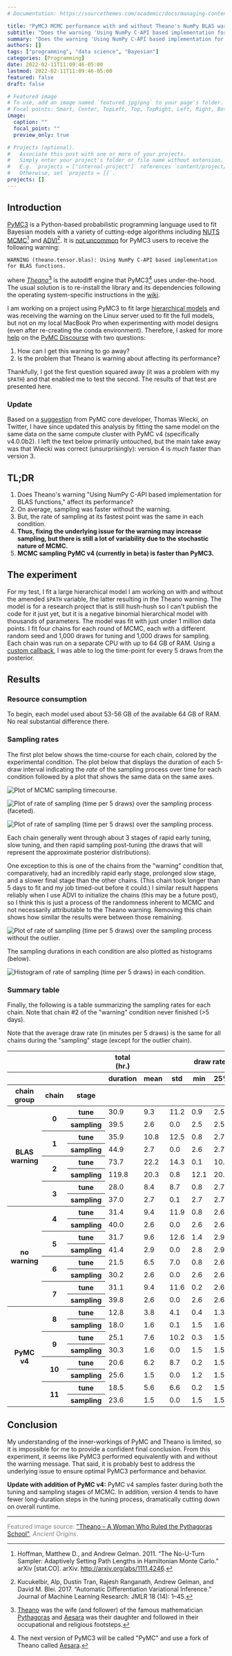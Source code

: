 ```yaml
---
# Documentation: https://sourcethemes.com/academic/docs/managing-content/

title: "PyMC3 MCMC performance with and without Theano's NumPy BLAS warning (updated with PyMC v4 comparison!)"
subtitle: "Does the warning 'Using NumPy C-API based implementation for BLAS functions' from Theano when using PyMC3 affect the performance of MCMC?"
summary: "Does the warning 'Using NumPy C-API based implementation for BLAS functions' from Theano when using PyMC3 affect the performance of MCMC?"
authors: []
tags: ["programming", "data science", "Bayesian"]
categories: [Programming]
date: 2022-02-11T11:09:46-05:00
lastmod: 2022-02-11T11:09:46-05:00
featured: false
draft: false

# Featured image
# To use, add an image named `featured.jpg/png` to your page's folder.
# Focal points: Smart, Center, TopLeft, Top, TopRight, Left, Right, BottomLeft, Bottom, BottomRight.
image:
  caption: ""
  focal_point: ""
  preview_only: true

# Projects (optional).
#   Associate this post with one or more of your projects.
#   Simply enter your project's folder or file name without extension.
#   E.g. `projects = ["internal-project"]` references `content/project/deep-learning/index.md`.
#   Otherwise, set `projects = []`.
projects: []
---
```


## Introduction

[PyMC3](https://docs.pymc.io/en/v3/) is a Python-based probabilistic programming language used to fit Bayesian models with a variety of cutting-edge algorithms including [NUTS MCMC](http://www.stat.columbia.edu/~gelman/research/published/nuts.pdf)[^1] and [ADVI](https://arxiv.org/abs/1603.00788)[^2].
It is [not uncommon](https://discourse.pymc.io/search?q=Using%20NumPy%20C-API%20based%20implementation%20for%20BLAS%20functions) for PyMC3 users to receive the following warning:

[^1]: Hoffman, Matthew D., and Andrew Gelman. 2011. “The No-U-Turn Sampler: Adaptively Setting Path Lengths in Hamiltonian Monte Carlo.” arXiv [stat.CO]. arXiv. <http://arxiv.org/abs/1111.4246>.
[^2]: Kucukelbir, Alp, Dustin Tran, Rajesh Ranganath, Andrew Gelman, and David M. Blei. 2017. “Automatic Differentiation Variational Inference.” Journal of Machine Learning Research: JMLR 18 (14): 1–45.

```text
WARNING (theano.tensor.blas): Using NumPy C-API based implementation
for BLAS functions.
```

where [*Theano*](https://github.com/Theano/Theano)[^3] is the autodiff engine that PyMC3[^4] uses under-the-hood.
The usual solution is to re-install the library and its dependencies following the operating system-specific instructions in the [wiki](https://github.com/pymc-devs/pymc/wiki).

[^3]: [Theano](https://en.wikipedia.org/wiki/Theano_(philosopher)) was the wife (and follower) of the famous mathematician [Pythagoras](https://en.wikipedia.org/wiki/Pythagoras) and [Aesara](https://en.wikipedia.org/wiki/Aesara) was their daughter and followed in their occupational and religious footsteps.
[^4]: The next version of PyMC3 will be called "PyMC" and use a fork of Theano called [Aesara](https://github.com/aesara-devs/aesara).

I am working on a project using PyMC3 to fit large [hierarchical models](https://docs.pymc.io/en/v3/pymc-examples/examples/case_studies/multilevel_modeling.html) and was receiving the warning on the Linux server used to fit the full models, but not on my local MacBook Pro when experimenting with model designs (even after re-creating the conda environment).
Therefore, I asked for more [help](https://discourse.pymc.io/t/numpy-c-api-based-implementation-for-blas-functions-is-it-a-problem/8690) on the [PyMC Discourse](https://discourse.pymc.io) with two questions:

1. How can I get this warning to go away?
2. Is the problem that Theano is warning about affecting its performance?

Thankfully, I got the first question squared away (it was a problem with my `$PATH`) and that enabled me to test the second.
The results of that test are presented here.

### Update

Based on a [suggestion](https://twitter.com/JoshDoesa/status/1493254823587852289?s=20&t=2FD5XFOOnYsrU0fMjD-5wA) from PyMC core developer, Thomas Wiecki, on Twitter, I have since updated this analysis by fitting the same model on the same data on the same compute cluster with PyMC v4 (specifically v4.0.0b2).
I left the text below primarily untouched, but the main take away was that Wiecki was correct (unsurprisingly): version 4 is *much* faster than version 3.

## TL;DR

1. Does Theano's warning "Using NumPy C-API based implementation for BLAS functions," affect its performance?
1. On average, sampling was faster without the warning.
1. But, the rate of sampling at its fastest point was the same in each condition.
1. **Thus, fixing the underlying issue for the warning may increase sampling, but there is still a lot of variability due to the stochastic nature of MCMC.**
1. **MCMC sampling PyMC v4 (currently in beta) is faster than PyMC3.**

## The experiment

For my test, I fit a large hierarchical model I am working on with and without the amended `$PATH` variable, the latter resulting in the Theano warning.
The model is for a research project that is still hush-hush so I can't publish the code for it just yet, but it is a negative binomial hierarchical model with thousands of parameters.
The model was fit with just under 1 million data points.
I fit four chains for each round of MCMC, each with a different random seed and 1,000 draws for tuning and 1,000 draws for sampling.
Each chain was run on a separate CPU with up to 64 GB of RAM.
Using a [custom callback](https://docs.pymc.io/en/v3/pymc-examples/examples/pymc3_howto/sampling_callback.html), I was able to log the time-point for every 5 draws from the posterior.

## Results

### Resource consumption

To begin, each model used about 53-56 GB of the available 64 GB of RAM.
No real substantial difference there.

### Sampling rates

The first plot below shows the time-course for each chain, colored by the experimental condition.
The plot below that displays the duration of each 5-draw interval indicating the *rate* of the sampling process over time for each condition followed by a plot that shows the same data on the same axes.

![Plot of MCMC sampling timecourse.](assets/time-vs-draw_faceted.png)

![Plot of rate of sampling (time per 5 draws) over the sampling process (faceted).](assets/draw-per-duration_faceted.png)

![Plot of rate of sampling (time per 5 draws) over the sampling process.](assets/draw-per-duration.png)

Each chain generally went through about 3 stages of rapid early tuning, slow tuning, and then rapid sampling post-tuning (the draws that will represent the approximate posterior distributions).

One exception to this is one of the chains from the "warning" condition that, comparatively, had an incredibly rapid early stage, prolonged slow stage, and a slower final stage than the other chains. (This chain took longer than 5 days to fit and my job timed-out before it could.)
I similar result happens reliably when I use ADVI to initialize the chains (this may be a future post), so I think this is just a process of the randomness inherent to MCMC and not necessarily attributable to the Theano warning.
Removing this chain shows how similar the results were between those remaining.

![Plot of rate of sampling (time per 5 draws) over the sampling process without the outlier.](assets/draw-per-duration_drop-outlier.png)

The sampling durations in each condition are also plotted as histograms (below).

![Histogram of rate of sampling (time per 5 draws) in each condition.](assets/sampling-rate-histogram-vstack.png)

### Summary table

Finally, the following is a table summarizing the sampling rates for each chain.
Note that chain #2 of the "warning" condition never finished (>5 days).

Note that the average draw rate (in minutes per 5 draws) is the same for all chains during the "sampling" stage (except for the outlier chain).

<style type="text/css">
</style>
<table id="T_8ad4f">
  <thead>
    <tr>
      <th class="blank" >&nbsp;</th>
      <th class="blank" >&nbsp;</th>
      <th class="blank level0" >&nbsp;</th>
      <th id="T_8ad4f_level0_col0" class="col_heading level0 col0" >total (hr.)</th>
      <th id="T_8ad4f_level0_col1" class="col_heading level0 col1" colspan="7">draw rate (min.)</th>
    </tr>
    <tr>
      <th class="blank" >&nbsp;</th>
      <th class="blank" >&nbsp;</th>
      <th class="blank level1" >&nbsp;</th>
      <th id="T_8ad4f_level1_col0" class="col_heading level1 col0" >duration</th>
      <th id="T_8ad4f_level1_col1" class="col_heading level1 col1" >mean</th>
      <th id="T_8ad4f_level1_col2" class="col_heading level1 col2" >std</th>
      <th id="T_8ad4f_level1_col3" class="col_heading level1 col3" >min</th>
      <th id="T_8ad4f_level1_col4" class="col_heading level1 col4" >25%</th>
      <th id="T_8ad4f_level1_col5" class="col_heading level1 col5" >50%</th>
      <th id="T_8ad4f_level1_col6" class="col_heading level1 col6" >75%</th>
      <th id="T_8ad4f_level1_col7" class="col_heading level1 col7" >max</th>
    </tr>
    <tr>
      <th class="index_name level0" >chain group</th>
      <th class="index_name level1" >chain</th>
      <th class="index_name level2" >stage</th>
      <th class="blank col0" >&nbsp;</th>
      <th class="blank col1" >&nbsp;</th>
      <th class="blank col2" >&nbsp;</th>
      <th class="blank col3" >&nbsp;</th>
      <th class="blank col4" >&nbsp;</th>
      <th class="blank col5" >&nbsp;</th>
      <th class="blank col6" >&nbsp;</th>
      <th class="blank col7" >&nbsp;</th>
    </tr>
  </thead>
  <tbody>
    <tr>
      <th id="T_8ad4f_level0_row0" class="row_heading level0 row0" rowspan="8">BLAS warning</th>
      <th id="T_8ad4f_level1_row0" class="row_heading level1 row0" rowspan="2">0</th>
      <th id="T_8ad4f_level2_row0" class="row_heading level2 row0" >tune</th>
      <td id="T_8ad4f_row0_col0" class="data row0 col0" >30.9</td>
      <td id="T_8ad4f_row0_col1" class="data row0 col1" >9.3</td>
      <td id="T_8ad4f_row0_col2" class="data row0 col2" >11.2</td>
      <td id="T_8ad4f_row0_col3" class="data row0 col3" >0.9</td>
      <td id="T_8ad4f_row0_col4" class="data row0 col4" >2.5</td>
      <td id="T_8ad4f_row0_col5" class="data row0 col5" >2.6</td>
      <td id="T_8ad4f_row0_col6" class="data row0 col6" >10.1</td>
      <td id="T_8ad4f_row0_col7" class="data row0 col7" >40.5</td>
    </tr>
    <tr>
      <th id="T_8ad4f_level2_row1" class="row_heading level2 row1" >sampling</th>
      <td id="T_8ad4f_row1_col0" class="data row1 col0" >39.5</td>
      <td id="T_8ad4f_row1_col1" class="data row1 col1" >2.6</td>
      <td id="T_8ad4f_row1_col2" class="data row1 col2" >0.0</td>
      <td id="T_8ad4f_row1_col3" class="data row1 col3" >2.5</td>
      <td id="T_8ad4f_row1_col4" class="data row1 col4" >2.5</td>
      <td id="T_8ad4f_row1_col5" class="data row1 col5" >2.6</td>
      <td id="T_8ad4f_row1_col6" class="data row1 col6" >2.6</td>
      <td id="T_8ad4f_row1_col7" class="data row1 col7" >2.6</td>
    </tr>
    <tr>
      <th id="T_8ad4f_level1_row2" class="row_heading level1 row2" rowspan="2">1</th>
      <th id="T_8ad4f_level2_row2" class="row_heading level2 row2" >tune</th>
      <td id="T_8ad4f_row2_col0" class="data row2 col0" >35.9</td>
      <td id="T_8ad4f_row2_col1" class="data row2 col1" >10.8</td>
      <td id="T_8ad4f_row2_col2" class="data row2 col2" >12.5</td>
      <td id="T_8ad4f_row2_col3" class="data row2 col3" >0.8</td>
      <td id="T_8ad4f_row2_col4" class="data row2 col4" >2.7</td>
      <td id="T_8ad4f_row2_col5" class="data row2 col5" >2.7</td>
      <td id="T_8ad4f_row2_col6" class="data row2 col6" >10.5</td>
      <td id="T_8ad4f_row2_col7" class="data row2 col7" >42.6</td>
    </tr>
    <tr>
      <th id="T_8ad4f_level2_row3" class="row_heading level2 row3" >sampling</th>
      <td id="T_8ad4f_row3_col0" class="data row3 col0" >44.9</td>
      <td id="T_8ad4f_row3_col1" class="data row3 col1" >2.7</td>
      <td id="T_8ad4f_row3_col2" class="data row3 col2" >0.0</td>
      <td id="T_8ad4f_row3_col3" class="data row3 col3" >2.6</td>
      <td id="T_8ad4f_row3_col4" class="data row3 col4" >2.7</td>
      <td id="T_8ad4f_row3_col5" class="data row3 col5" >2.7</td>
      <td id="T_8ad4f_row3_col6" class="data row3 col6" >2.7</td>
      <td id="T_8ad4f_row3_col7" class="data row3 col7" >2.8</td>
    </tr>
    <tr>
      <th id="T_8ad4f_level1_row4" class="row_heading level1 row4" rowspan="2">2</th>
      <th id="T_8ad4f_level2_row4" class="row_heading level2 row4" >tune</th>
      <td id="T_8ad4f_row4_col0" class="data row4 col0" >73.7</td>
      <td id="T_8ad4f_row4_col1" class="data row4 col1" >22.2</td>
      <td id="T_8ad4f_row4_col2" class="data row4 col2" >14.3</td>
      <td id="T_8ad4f_row4_col3" class="data row4 col3" >0.1</td>
      <td id="T_8ad4f_row4_col4" class="data row4 col4" >10.0</td>
      <td id="T_8ad4f_row4_col5" class="data row4 col5" >20.2</td>
      <td id="T_8ad4f_row4_col6" class="data row4 col6" >39.2</td>
      <td id="T_8ad4f_row4_col7" class="data row4 col7" >40.5</td>
    </tr>
    <tr>
      <th id="T_8ad4f_level2_row5" class="row_heading level2 row5" >sampling</th>
      <td id="T_8ad4f_row5_col0" class="data row5 col0" >119.8</td>
      <td id="T_8ad4f_row5_col1" class="data row5 col1" >20.3</td>
      <td id="T_8ad4f_row5_col2" class="data row5 col2" >0.8</td>
      <td id="T_8ad4f_row5_col3" class="data row5 col3" >12.1</td>
      <td id="T_8ad4f_row5_col4" class="data row5 col4" >20.2</td>
      <td id="T_8ad4f_row5_col5" class="data row5 col5" >20.2</td>
      <td id="T_8ad4f_row5_col6" class="data row5 col6" >20.6</td>
      <td id="T_8ad4f_row5_col7" class="data row5 col7" >21.0</td>
    </tr>
    <tr>
      <th id="T_8ad4f_level1_row6" class="row_heading level1 row6" rowspan="2">3</th>
      <th id="T_8ad4f_level2_row6" class="row_heading level2 row6" >tune</th>
      <td id="T_8ad4f_row6_col0" class="data row6 col0" >28.0</td>
      <td id="T_8ad4f_row6_col1" class="data row6 col1" >8.4</td>
      <td id="T_8ad4f_row6_col2" class="data row6 col2" >8.7</td>
      <td id="T_8ad4f_row6_col3" class="data row6 col3" >0.8</td>
      <td id="T_8ad4f_row6_col4" class="data row6 col4" >2.7</td>
      <td id="T_8ad4f_row6_col5" class="data row6 col5" >3.2</td>
      <td id="T_8ad4f_row6_col6" class="data row6 col6" >10.6</td>
      <td id="T_8ad4f_row6_col7" class="data row6 col7" >42.0</td>
    </tr>
    <tr>
      <th id="T_8ad4f_level2_row7" class="row_heading level2 row7" >sampling</th>
      <td id="T_8ad4f_row7_col0" class="data row7 col0" >37.0</td>
      <td id="T_8ad4f_row7_col1" class="data row7 col1" >2.7</td>
      <td id="T_8ad4f_row7_col2" class="data row7 col2" >0.1</td>
      <td id="T_8ad4f_row7_col3" class="data row7 col3" >2.7</td>
      <td id="T_8ad4f_row7_col4" class="data row7 col4" >2.7</td>
      <td id="T_8ad4f_row7_col5" class="data row7 col5" >2.7</td>
      <td id="T_8ad4f_row7_col6" class="data row7 col6" >2.7</td>
      <td id="T_8ad4f_row7_col7" class="data row7 col7" >3.8</td>
    </tr>
    <tr>
      <th id="T_8ad4f_level0_row8" class="row_heading level0 row8" rowspan="8">no warning</th>
      <th id="T_8ad4f_level1_row8" class="row_heading level1 row8" rowspan="2">4</th>
      <th id="T_8ad4f_level2_row8" class="row_heading level2 row8" >tune</th>
      <td id="T_8ad4f_row8_col0" class="data row8 col0" >31.4</td>
      <td id="T_8ad4f_row8_col1" class="data row8 col1" >9.4</td>
      <td id="T_8ad4f_row8_col2" class="data row8 col2" >11.9</td>
      <td id="T_8ad4f_row8_col3" class="data row8 col3" >0.8</td>
      <td id="T_8ad4f_row8_col4" class="data row8 col4" >2.6</td>
      <td id="T_8ad4f_row8_col5" class="data row8 col5" >2.6</td>
      <td id="T_8ad4f_row8_col6" class="data row8 col6" >10.2</td>
      <td id="T_8ad4f_row8_col7" class="data row8 col7" >41.3</td>
    </tr>
    <tr>
      <th id="T_8ad4f_level2_row9" class="row_heading level2 row9" >sampling</th>
      <td id="T_8ad4f_row9_col0" class="data row9 col0" >40.0</td>
      <td id="T_8ad4f_row9_col1" class="data row9 col1" >2.6</td>
      <td id="T_8ad4f_row9_col2" class="data row9 col2" >0.0</td>
      <td id="T_8ad4f_row9_col3" class="data row9 col3" >2.6</td>
      <td id="T_8ad4f_row9_col4" class="data row9 col4" >2.6</td>
      <td id="T_8ad4f_row9_col5" class="data row9 col5" >2.6</td>
      <td id="T_8ad4f_row9_col6" class="data row9 col6" >2.6</td>
      <td id="T_8ad4f_row9_col7" class="data row9 col7" >2.6</td>
    </tr>
    <tr>
      <th id="T_8ad4f_level1_row10" class="row_heading level1 row10" rowspan="2">5</th>
      <th id="T_8ad4f_level2_row10" class="row_heading level2 row10" >tune</th>
      <td id="T_8ad4f_row10_col0" class="data row10 col0" >31.7</td>
      <td id="T_8ad4f_row10_col1" class="data row10 col1" >9.6</td>
      <td id="T_8ad4f_row10_col2" class="data row10 col2" >12.6</td>
      <td id="T_8ad4f_row10_col3" class="data row10 col3" >1.4</td>
      <td id="T_8ad4f_row10_col4" class="data row10 col4" >2.9</td>
      <td id="T_8ad4f_row10_col5" class="data row10 col5" >2.9</td>
      <td id="T_8ad4f_row10_col6" class="data row10 col6" >11.4</td>
      <td id="T_8ad4f_row10_col7" class="data row10 col7" >45.9</td>
    </tr>
    <tr>
      <th id="T_8ad4f_level2_row11" class="row_heading level2 row11" >sampling</th>
      <td id="T_8ad4f_row11_col0" class="data row11 col0" >41.4</td>
      <td id="T_8ad4f_row11_col1" class="data row11 col1" >2.9</td>
      <td id="T_8ad4f_row11_col2" class="data row11 col2" >0.0</td>
      <td id="T_8ad4f_row11_col3" class="data row11 col3" >2.8</td>
      <td id="T_8ad4f_row11_col4" class="data row11 col4" >2.9</td>
      <td id="T_8ad4f_row11_col5" class="data row11 col5" >2.9</td>
      <td id="T_8ad4f_row11_col6" class="data row11 col6" >2.9</td>
      <td id="T_8ad4f_row11_col7" class="data row11 col7" >2.9</td>
    </tr>
    <tr>
      <th id="T_8ad4f_level1_row12" class="row_heading level1 row12" rowspan="2">6</th>
      <th id="T_8ad4f_level2_row12" class="row_heading level2 row12" >tune</th>
      <td id="T_8ad4f_row12_col0" class="data row12 col0" >21.5</td>
      <td id="T_8ad4f_row12_col1" class="data row12 col1" >6.5</td>
      <td id="T_8ad4f_row12_col2" class="data row12 col2" >7.0</td>
      <td id="T_8ad4f_row12_col3" class="data row12 col3" >0.8</td>
      <td id="T_8ad4f_row12_col4" class="data row12 col4" >2.6</td>
      <td id="T_8ad4f_row12_col5" class="data row12 col5" >2.6</td>
      <td id="T_8ad4f_row12_col6" class="data row12 col6" >10.2</td>
      <td id="T_8ad4f_row12_col7" class="data row12 col7" >41.2</td>
    </tr>
    <tr>
      <th id="T_8ad4f_level2_row13" class="row_heading level2 row13" >sampling</th>
      <td id="T_8ad4f_row13_col0" class="data row13 col0" >30.2</td>
      <td id="T_8ad4f_row13_col1" class="data row13 col1" >2.6</td>
      <td id="T_8ad4f_row13_col2" class="data row13 col2" >0.0</td>
      <td id="T_8ad4f_row13_col3" class="data row13 col3" >2.6</td>
      <td id="T_8ad4f_row13_col4" class="data row13 col4" >2.6</td>
      <td id="T_8ad4f_row13_col5" class="data row13 col5" >2.6</td>
      <td id="T_8ad4f_row13_col6" class="data row13 col6" >2.6</td>
      <td id="T_8ad4f_row13_col7" class="data row13 col7" >2.6</td>
    </tr>
    <tr>
      <th id="T_8ad4f_level1_row14" class="row_heading level1 row14" rowspan="2">7</th>
      <th id="T_8ad4f_level2_row14" class="row_heading level2 row14" >tune</th>
      <td id="T_8ad4f_row14_col0" class="data row14 col0" >31.1</td>
      <td id="T_8ad4f_row14_col1" class="data row14 col1" >9.4</td>
      <td id="T_8ad4f_row14_col2" class="data row14 col2" >11.6</td>
      <td id="T_8ad4f_row14_col3" class="data row14 col3" >0.2</td>
      <td id="T_8ad4f_row14_col4" class="data row14 col4" >2.6</td>
      <td id="T_8ad4f_row14_col5" class="data row14 col5" >2.6</td>
      <td id="T_8ad4f_row14_col6" class="data row14 col6" >10.3</td>
      <td id="T_8ad4f_row14_col7" class="data row14 col7" >41.4</td>
    </tr>
    <tr>
      <th id="T_8ad4f_level2_row15" class="row_heading level2 row15" >sampling</th>
      <td id="T_8ad4f_row15_col0" class="data row15 col0" >39.8</td>
      <td id="T_8ad4f_row15_col1" class="data row15 col1" >2.6</td>
      <td id="T_8ad4f_row15_col2" class="data row15 col2" >0.0</td>
      <td id="T_8ad4f_row15_col3" class="data row15 col3" >2.6</td>
      <td id="T_8ad4f_row15_col4" class="data row15 col4" >2.6</td>
      <td id="T_8ad4f_row15_col5" class="data row15 col5" >2.6</td>
      <td id="T_8ad4f_row15_col6" class="data row15 col6" >2.6</td>
      <td id="T_8ad4f_row15_col7" class="data row15 col7" >2.6</td>
    </tr>
    <tr>
      <th id="T_8ad4f_level0_row16" class="row_heading level0 row16" rowspan="8">PyMC v4</th>
      <th id="T_8ad4f_level1_row16" class="row_heading level1 row16" rowspan="2">8</th>
      <th id="T_8ad4f_level2_row16" class="row_heading level2 row16" >tune</th>
      <td id="T_8ad4f_row16_col0" class="data row16 col0" >12.8</td>
      <td id="T_8ad4f_row16_col1" class="data row16 col1" >3.8</td>
      <td id="T_8ad4f_row16_col2" class="data row16 col2" >4.1</td>
      <td id="T_8ad4f_row16_col3" class="data row16 col3" >0.4</td>
      <td id="T_8ad4f_row16_col4" class="data row16 col4" >1.3</td>
      <td id="T_8ad4f_row16_col5" class="data row16 col5" >1.5</td>
      <td id="T_8ad4f_row16_col6" class="data row16 col6" >6.1</td>
      <td id="T_8ad4f_row16_col7" class="data row16 col7" >19.2</td>
    </tr>
    <tr>
      <th id="T_8ad4f_level2_row17" class="row_heading level2 row17" >sampling</th>
      <td id="T_8ad4f_row17_col0" class="data row17 col0" >18.0</td>
      <td id="T_8ad4f_row17_col1" class="data row17 col1" >1.6</td>
      <td id="T_8ad4f_row17_col2" class="data row17 col2" >0.1</td>
      <td id="T_8ad4f_row17_col3" class="data row17 col3" >1.5</td>
      <td id="T_8ad4f_row17_col4" class="data row17 col4" >1.6</td>
      <td id="T_8ad4f_row17_col5" class="data row17 col5" >1.6</td>
      <td id="T_8ad4f_row17_col6" class="data row17 col6" >1.6</td>
      <td id="T_8ad4f_row17_col7" class="data row17 col7" >2.2</td>
    </tr>
    <tr>
      <th id="T_8ad4f_level1_row18" class="row_heading level1 row18" rowspan="2">9</th>
      <th id="T_8ad4f_level2_row18" class="row_heading level2 row18" >tune</th>
      <td id="T_8ad4f_row18_col0" class="data row18 col0" >25.1</td>
      <td id="T_8ad4f_row18_col1" class="data row18 col1" >7.6</td>
      <td id="T_8ad4f_row18_col2" class="data row18 col2" >10.2</td>
      <td id="T_8ad4f_row18_col3" class="data row18 col3" >0.3</td>
      <td id="T_8ad4f_row18_col4" class="data row18 col4" >1.5</td>
      <td id="T_8ad4f_row18_col5" class="data row18 col5" >2.6</td>
      <td id="T_8ad4f_row18_col6" class="data row18 col6" >9.2</td>
      <td id="T_8ad4f_row18_col7" class="data row18 col7" >47.1</td>
    </tr>
    <tr>
      <th id="T_8ad4f_level2_row19" class="row_heading level2 row19" >sampling</th>
      <td id="T_8ad4f_row19_col0" class="data row19 col0" >30.3</td>
      <td id="T_8ad4f_row19_col1" class="data row19 col1" >1.6</td>
      <td id="T_8ad4f_row19_col2" class="data row19 col2" >0.0</td>
      <td id="T_8ad4f_row19_col3" class="data row19 col3" >1.5</td>
      <td id="T_8ad4f_row19_col4" class="data row19 col4" >1.5</td>
      <td id="T_8ad4f_row19_col5" class="data row19 col5" >1.6</td>
      <td id="T_8ad4f_row19_col6" class="data row19 col6" >1.6</td>
      <td id="T_8ad4f_row19_col7" class="data row19 col7" >1.6</td>
    </tr>
    <tr>
      <th id="T_8ad4f_level1_row20" class="row_heading level1 row20" rowspan="2">10</th>
      <th id="T_8ad4f_level2_row20" class="row_heading level2 row20" >tune</th>
      <td id="T_8ad4f_row20_col0" class="data row20 col0" >20.6</td>
      <td id="T_8ad4f_row20_col1" class="data row20 col1" >6.2</td>
      <td id="T_8ad4f_row20_col2" class="data row20 col2" >8.7</td>
      <td id="T_8ad4f_row20_col3" class="data row20 col3" >0.2</td>
      <td id="T_8ad4f_row20_col4" class="data row20 col4" >1.5</td>
      <td id="T_8ad4f_row20_col5" class="data row20 col5" >1.8</td>
      <td id="T_8ad4f_row20_col6" class="data row20 col6" >9.5</td>
      <td id="T_8ad4f_row20_col7" class="data row20 col7" >47.2</td>
    </tr>
    <tr>
      <th id="T_8ad4f_level2_row21" class="row_heading level2 row21" >sampling</th>
      <td id="T_8ad4f_row21_col0" class="data row21 col0" >25.6</td>
      <td id="T_8ad4f_row21_col1" class="data row21 col1" >1.5</td>
      <td id="T_8ad4f_row21_col2" class="data row21 col2" >0.0</td>
      <td id="T_8ad4f_row21_col3" class="data row21 col3" >1.2</td>
      <td id="T_8ad4f_row21_col4" class="data row21 col4" >1.5</td>
      <td id="T_8ad4f_row21_col5" class="data row21 col5" >1.5</td>
      <td id="T_8ad4f_row21_col6" class="data row21 col6" >1.5</td>
      <td id="T_8ad4f_row21_col7" class="data row21 col7" >1.5</td>
    </tr>
    <tr>
      <th id="T_8ad4f_level1_row22" class="row_heading level1 row22" rowspan="2">11</th>
      <th id="T_8ad4f_level2_row22" class="row_heading level2 row22" >tune</th>
      <td id="T_8ad4f_row22_col0" class="data row22 col0" >18.5</td>
      <td id="T_8ad4f_row22_col1" class="data row22 col1" >5.6</td>
      <td id="T_8ad4f_row22_col2" class="data row22 col2" >6.6</td>
      <td id="T_8ad4f_row22_col3" class="data row22 col3" >0.2</td>
      <td id="T_8ad4f_row22_col4" class="data row22 col4" >1.5</td>
      <td id="T_8ad4f_row22_col5" class="data row22 col5" >1.6</td>
      <td id="T_8ad4f_row22_col6" class="data row22 col6" >9.4</td>
      <td id="T_8ad4f_row22_col7" class="data row22 col7" >31.1</td>
    </tr>
    <tr>
      <th id="T_8ad4f_level2_row23" class="row_heading level2 row23" >sampling</th>
      <td id="T_8ad4f_row23_col0" class="data row23 col0" >23.6</td>
      <td id="T_8ad4f_row23_col1" class="data row23 col1" >1.5</td>
      <td id="T_8ad4f_row23_col2" class="data row23 col2" >0.0</td>
      <td id="T_8ad4f_row23_col3" class="data row23 col3" >1.5</td>
      <td id="T_8ad4f_row23_col4" class="data row23 col4" >1.5</td>
      <td id="T_8ad4f_row23_col5" class="data row23 col5" >1.5</td>
      <td id="T_8ad4f_row23_col6" class="data row23 col6" >1.5</td>
      <td id="T_8ad4f_row23_col7" class="data row23 col7" >1.5</td>
    </tr>
  </tbody>
</table>

## Conclusion

My understanding of the inner-workings of PyMC and Theano is limited, so it is impossible for me to provide a confident final conclusion.
From this experiment, it seems like PyMC3 performed equivalently with and without the warning message.
That said, it is probably best to address the underlying issue to ensure optimal PyMC3 performance and behavior.

**Update with addition of PyMC v4:** PyMC v4 samples faster during both the tuning and sampling stages of MCMC.
In addition, version 4 tends to have fewer long-duration steps in the tuning process, dramatically cutting down on overall runtime.

---

<span style="color: gray">Featured image source: ["Theano – A Woman Who Ruled the Pythagoras School"](https://www.ancient-origins.net/history-famous-people/theano-woman-who-ruled-pythagoras-school-005965), *Ancient Origins*.</span>
